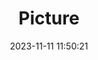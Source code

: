---
weight: 1
images:
- /images/edited/206.jpeg
title: Picture
date: 2023-11-11 11:50:21
tags: [luminar neo,work,24-70mm F2.8 DG DN | Art 019,ILCE-7M3,24.0,car,person]
---